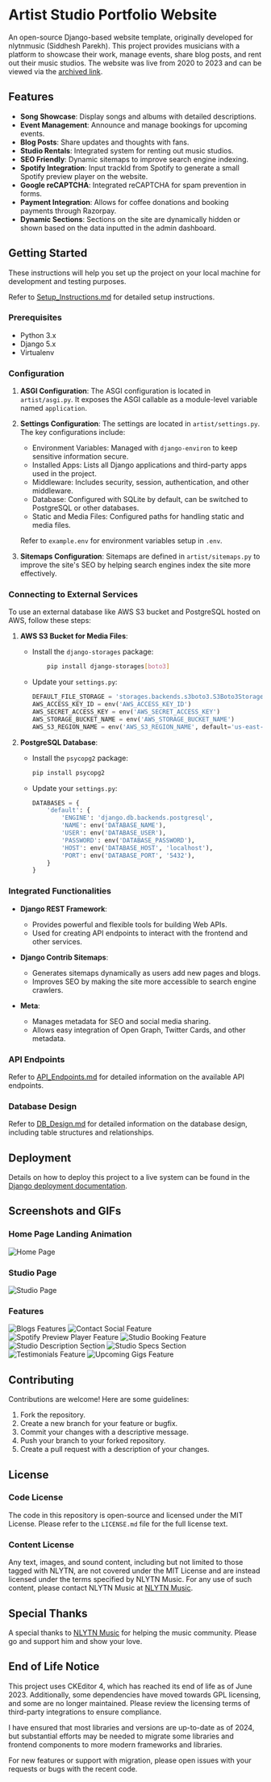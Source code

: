 # Artist Studio Portfolio Website

An open-source Django-based website template, originally developed for nlytnmusic (Siddhesh Parekh). This project
provides musicians with a platform to showcase their work, manage events, share blog posts, and rent out their music
studios. The website was live from 2020 to 2023 and can be viewed via the [archived link](https://web.archive.org/web/20220210082301/https://nlytnmusic.com/).

## Features

- **Song Showcase**: Display songs and albums with detailed descriptions.
- **Event Management**: Announce and manage bookings for upcoming events.
- **Blog Posts**: Share updates and thoughts with fans.
- **Studio Rentals**: Integrated system for renting out music studios.
- **SEO Friendly**: Dynamic sitemaps to improve search engine indexing.
- **Spotify Integration**: Input trackId from Spotify to generate a small Spotify preview player on the website.
- **Google reCAPTCHA**: Integrated reCAPTCHA for spam prevention in forms.
- **Payment Integration**: Allows for coffee donations and booking payments through Razorpay.
- **Dynamic Sections**: Sections on the site are dynamically hidden or shown based on the data inputted in the admin
  dashboard.

## Getting Started

These instructions will help you set up the project on your local machine for development and testing purposes.

Refer to [Setup_Instructions.md](Setup_Instructions.md) for detailed setup instructions.

### Prerequisites

- Python 3.x
- Django 5.x
- Virtualenv

### Configuration

1. **ASGI Configuration**:
   The ASGI configuration is located in `artist/asgi.py`. It exposes the ASGI callable as a module-level variable
   named `application`.

2. **Settings Configuration**:
   The settings are located in `artist/settings.py`. The key configurations include:
    - Environment Variables: Managed with `django-environ` to keep sensitive information secure.
    - Installed Apps: Lists all Django applications and third-party apps used in the project.
    - Middleware: Includes security, session, authentication, and other middleware.
    - Database: Configured with SQLite by default, can be switched to PostgreSQL or other databases.
    - Static and Media Files: Configured paths for handling static and media files.

   Refer to `example.env` for environment variables setup in `.env`.

3. **Sitemaps Configuration**:
   Sitemaps are defined in `artist/sitemaps.py` to improve the site's SEO by helping search engines index the site more
   effectively.

### Connecting to External Services

To use an external database like AWS S3 bucket and PostgreSQL hosted on AWS, follow these steps:

1. **AWS S3 Bucket for Media Files**:
    - Install the `django-storages` package:
        ```bash
            pip install django-storages[boto3]
        ```
    - Update your `settings.py`:
        ```python
      DEFAULT_FILE_STORAGE = 'storages.backends.s3boto3.S3Boto3Storage'
      AWS_ACCESS_KEY_ID = env('AWS_ACCESS_KEY_ID')
      AWS_SECRET_ACCESS_KEY = env('AWS_SECRET_ACCESS_KEY')
      AWS_STORAGE_BUCKET_NAME = env('AWS_STORAGE_BUCKET_NAME')
      AWS_S3_REGION_NAME = env('AWS_S3_REGION_NAME', default='us-east-1')
        ```

2. **PostgreSQL Database**:
    - Install the `psycopg2` package:
        ```bash
      pip install psycopg2
        ```
    - Update your `settings.py`:
        ```python
      DATABASES = {
            'default': {
                'ENGINE': 'django.db.backends.postgresql',
                'NAME': env('DATABASE_NAME'),
                'USER': env('DATABASE_USER'),
                'PASSWORD': env('DATABASE_PASSWORD'),
                'HOST': env('DATABASE_HOST', 'localhost'),
                'PORT': env('DATABASE_PORT', '5432'),
            }
        }
        ```

### Integrated Functionalities

- **Django REST Framework**:
    - Provides powerful and flexible tools for building Web APIs.
    - Used for creating API endpoints to interact with the frontend and other services.

- **Django Contrib Sitemaps**:
    - Generates sitemaps dynamically as users add new pages and blogs.
    - Improves SEO by making the site more accessible to search engine crawlers.

- **Meta**:
    - Manages metadata for SEO and social media sharing.
    - Allows easy integration of Open Graph, Twitter Cards, and other metadata.

### API Endpoints

Refer to [API_Endpoints.md](API_Endpoints.md) for detailed information on the available API endpoints.

### Database Design

Refer to [DB_Design.md](DB_Design.md) for detailed information on the database design, including table structures and
relationships.

## Deployment

Details on how to deploy this project to a live system can be found in
the [Django deployment documentation](https://docs.djangoproject.com/en/5.0/howto/deployment/).

## Screenshots and GIFs

### Home Page Landing Animation
![Home Page](screens/home_page.gif)

### Studio Page
![Studio Page](screens/studio_page.gif)

### Features
![Blogs Features](screens/blogs_features.png)
![Contact Social Feature](screens/contact_social_feature.png)
![Spotify Preview Player Feature](screens/spotify_preview_player_feature.png)
![Studio Booking Feature](screens/studio_booking_feature.png)
![Studio Description Section](screens/studio_description_section.png)
![Studio Specs Section](screens/studio_specs_section.png)
![Testimonials Feature](screens/testimonials_feature.png)
![Upcoming Gigs Feature](screens/upcoming_gigs_feature.png)

## Contributing

Contributions are welcome! Here are some guidelines:

1. Fork the repository.
2. Create a new branch for your feature or bugfix.
3. Commit your changes with a descriptive message.
4. Push your branch to your forked repository.
5. Create a pull request with a description of your changes.

## License

### Code License
The code in this repository is open-source and licensed under the MIT License. Please refer to the `LICENSE.md` file for the full license text.

### Content License
Any text, images, and sound content, including but not limited to those tagged with NLYTN, are not covered under the MIT License and are instead licensed under the terms specified by NLYTN Music. For any use of such content, please contact NLYTN Music at [NLYTN Music](https://www.maayasound.com/nlytn).

## Special Thanks
A special thanks to [NLYTN Music](https://www.maayasound.com/nlytn) for helping the music community. Please go and support him and show your love.

## End of Life Notice
This project uses CKEditor 4, which has reached its end of life as of June 2023. Additionally, some dependencies have moved towards GPL licensing, and some are no longer maintained. Please review the licensing terms of third-party integrations to ensure compliance.

I have ensured that most libraries and versions are up-to-date as of 2024, but substantial efforts may be needed to migrate some libraries and frontend components to more modern frameworks and libraries.

For new features or support with migration, please open issues with your requests or bugs with the recent code.
